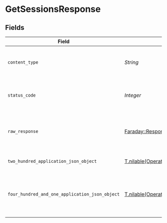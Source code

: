 # GetSessionsResponse


## Fields

| Field                                                                                                                | Type                                                                                                                 | Required                                                                                                             | Description                                                                                                          |
| -------------------------------------------------------------------------------------------------------------------- | -------------------------------------------------------------------------------------------------------------------- | -------------------------------------------------------------------------------------------------------------------- | -------------------------------------------------------------------------------------------------------------------- |
| `content_type`                                                                                                       | *String*                                                                                                             | :heavy_check_mark:                                                                                                   | HTTP response content type for this operation                                                                        |
| `status_code`                                                                                                        | *Integer*                                                                                                            | :heavy_check_mark:                                                                                                   | HTTP response status code for this operation                                                                         |
| `raw_response`                                                                                                       | [Faraday::Response](https://www.rubydoc.info/gems/faraday/Faraday/Response)                                          | :heavy_check_mark:                                                                                                   | Raw HTTP response; suitable for custom response parsing                                                              |
| `two_hundred_application_json_object`                                                                                | [T.nilable(Operations::GetSessionsResponseBody)](../../models/operations/getsessionsresponsebody.md)                 | :heavy_minus_sign:                                                                                                   | List of Active Plex Sessions                                                                                         |
| `four_hundred_and_one_application_json_object`                                                                       | [T.nilable(Operations::GetSessionsSessionsResponseBody)](../../models/operations/getsessionssessionsresponsebody.md) | :heavy_minus_sign:                                                                                                   | Unauthorized - Returned if the X-Plex-Token is missing from the header or query.                                     |
